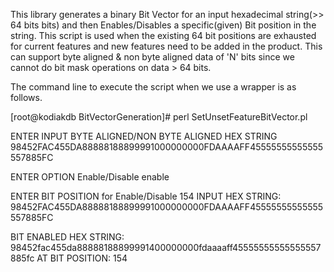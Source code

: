 This library generates a binary Bit Vector for an input hexadecimal string(>> 64 bits  bits) and then Enables/Disables a specific(given) Bit position in the string. This script is used when the existing 64 bit positions are exhausted for current features and new features need to be added in the product. This can support byte aligned & non byte aligned data of 'N' bits since we cannot do bit mask operations on data > 64 bits.
 


The command line to execute the script when we use a wrapper is as follows.

[root@kodiakdb BitVectorGeneration]# perl SetUnsetFeatureBitVector.pl


ENTER INPUT BYTE ALIGNED/NON BYTE ALIGNED HEX STRING
98452FAC455DA88888188899991000000000FDAAAAFF45555555555555557885FC


ENTER OPTION Enable/Disable
enable


ENTER BIT POSITION for Enable/Disable
154
INPUT HEX STRING:                       98452FAC455DA88888188899991000000000FDAAAAFF45555555555555557885FC


BIT ENABLED HEX STRING:                 98452fac455da88888188899991400000000fdaaaaff45555555555555557885fc AT BIT POSITION: 154

